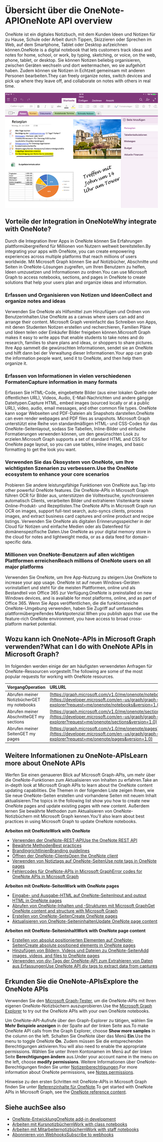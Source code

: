 # <a name="onenote-api-overview"></a><span data-ttu-id="bc9f7-101">Übersicht über die OneNote-API</span><span class="sxs-lookup"><span data-stu-id="bc9f7-101">OneNote API overview</span></span>

<span data-ttu-id="bc9f7-102">OneNote ist ein digitales Notizbuch, mit dem Kunden Ideen und Notizen für zu Hause, Schule oder Arbeit durch Tippen, Skizzieren oder Sprechen im Web, auf dem Smartphone, Tablet oder Desktop aufzeichnen können.</span><span class="sxs-lookup"><span data-stu-id="bc9f7-102">OneNote is a digital notebook that lets customers track ideas and notes for home, school, or work, by typing, sketching, or voice, on the web, phone, tablet, or desktop.</span></span> <span data-ttu-id="bc9f7-103">Sie können Notizen beliebig organisieren, zwischen Geräten wechseln und dort weitermachen, wo sie aufgehört haben. Zudem können sie Notizen in Echtzeit gemeinsam mit anderen Personen bearbeiten.</span><span class="sxs-lookup"><span data-stu-id="bc9f7-103">They can freely organize notes, switch devices and pick up where they leave off, and collaborate on notes with others in real time.</span></span>

![Ein OneNote-Notizbuch mit Abschnitte und Seiten](images/onenote-page.png)

## <a name="why-integrate-with-onenote"></a><span data-ttu-id="bc9f7-105">Vorteile der Integration in OneNote</span><span class="sxs-lookup"><span data-stu-id="bc9f7-105">Why integrate with OneNote?</span></span>

<span data-ttu-id="bc9f7-106">Durch die Integration Ihrer Apps in OneNote können Sie Erfahrungen plattformübergreifend für Millionen von Nutzern weltweit bereitstellen.</span><span class="sxs-lookup"><span data-stu-id="bc9f7-106">By integrating your apps with OneNote, you can create empowering experiences across multiple platforms that reach millions of users worldwide.</span></span> <span data-ttu-id="bc9f7-107">Mit Microsoft Graph können Sie auf Notizbücher, Abschnitte und Seiten in OneNote-Lösungen zugreifen, um Ihren Benutzern zu helfen, Ideen umzusetzen und Informationen zu ordnen.</span><span class="sxs-lookup"><span data-stu-id="bc9f7-107">You can use Microsoft Graph to access notebooks, sections, and pages in OneNote to create solutions that help your users plan and organize ideas and information.</span></span>

### <a name="collect-and-organize-notes-and-ideas"></a><span data-ttu-id="bc9f7-108">Erfassen und Organisieren von Notizen und Ideen</span><span class="sxs-lookup"><span data-stu-id="bc9f7-108">Collect and organize notes and ideas</span></span>  
<span data-ttu-id="bc9f7-109">Verwenden Sie OneNote als Hilfsmittel zum Hinzufügen und Ordnen von Benutzerinhalten.</span><span class="sxs-lookup"><span data-stu-id="bc9f7-109">Use OneNote as a canvas where users can add and arrange their content.</span></span> <span data-ttu-id="bc9f7-110">Microsoft Graph vereinfacht das Schreiben von Apps, mit denen Studenten Notizen erstellen und recherchieren, Familien Pläne und Ideen teilen oder Einkäufer Bilder freigeben können.</span><span class="sxs-lookup"><span data-stu-id="bc9f7-110">Microsoft Graph makes it easy to write apps that enable students to take notes and do research, families to share plans and ideas, or shoppers to share pictures.</span></span> <span data-ttu-id="bc9f7-111">Ihre App sammelt die gewünschten Informationen, sendet sie an OneNote und hilft dann bei der Verwaltung dieser Informationen.</span><span class="sxs-lookup"><span data-stu-id="bc9f7-111">Your app can grab the information people want, send it to OneNote, and then help them organize it.</span></span>

### <a name="capture-information-in-many-formats"></a><span data-ttu-id="bc9f7-112">Erfassen von Informationen in vielen verschiedenen Formaten</span><span class="sxs-lookup"><span data-stu-id="bc9f7-112">Capture information in many formats</span></span>
<span data-ttu-id="bc9f7-113">Erfassen Sie HTML-Code, eingebettete Bilder (aus einer lokalen Quelle oder öffentlichen URL), Videos, Audio, E-Mail-Nachrichten und andere gängige Dateitypen.</span><span class="sxs-lookup"><span data-stu-id="bc9f7-113">Capture HTML, embed images (sourced locally or at a public URL), video, audio, email messages, and other common file types.</span></span> <span data-ttu-id="bc9f7-114">OneNote kann sogar Webseiten und PDF-Dateien als Snapshots darstellen.</span><span class="sxs-lookup"><span data-stu-id="bc9f7-114">OneNote can even render webpages and PDF files as snapshots.</span></span> <span data-ttu-id="bc9f7-115">Microsoft Graph unterstützt eine Reihe von standardmäßigen HTML- und CSS-Codes für das OneNote-Seitenlayout, sodass Sie Tabellen, Inline-Bilder und einfache Formatierungen verwenden können, um den gewünschten Look zu erzielen.</span><span class="sxs-lookup"><span data-stu-id="bc9f7-115">Microsoft Graph supports a set of standard HTML and CSS for OneNote page layout, so you can use tables, inline images, and basic formatting to get the look you want.</span></span> 

### <a name="use-the-onenote-ecosystem-to-enhance-your-core-scenarios"></a><span data-ttu-id="bc9f7-116">Verwenden Sie das Ökosystem von OneNote, um Ihre wichtigsten Szenarien zu verbessern.</span><span class="sxs-lookup"><span data-stu-id="bc9f7-116">Use the OneNote ecosystem to enhance your core scenarios</span></span>
<span data-ttu-id="bc9f7-117">Probieren Sie andere leistungsfähige Funktionen von OneNote aus.</span><span class="sxs-lookup"><span data-stu-id="bc9f7-117">Tap into other powerful OneNote features.</span></span> <span data-ttu-id="bc9f7-118">Die OneNote-APIs in Microsoft Graph führen OCR für Bilder aus, unterstützen die Volltextsuche, synchronisieren automatisch Clients, verarbeiten Bilder und extrahieren Visitenkarte sowie Online-Produkt- und Rezeptlisten.</span><span class="sxs-lookup"><span data-stu-id="bc9f7-118">The OneNote APIs in Microsoft Graph run OCR on images, support full-text search, auto-syncs clients, process images, and extract business card captures and online product and recipe listings.</span></span> <span data-ttu-id="bc9f7-119">Verwenden Sie OneNote als digitalen Erinnerungsspeicher in der Cloud für Notizen und einfache Medien oder als Datenfeed für domänenspezifische Daten.</span><span class="sxs-lookup"><span data-stu-id="bc9f7-119">Use OneNote as your digital memory store in the cloud for notes and lightweight media, or as a data feed for domain-specific data.</span></span> 

### <a name="reach-millions-of-onenote-users-on-all-major-platforms"></a><span data-ttu-id="bc9f7-120">Millionen von OneNote-Benutzern auf allen wichtigen Plattformen erreichen</span><span class="sxs-lookup"><span data-stu-id="bc9f7-120">Reach millions of OneNote users on all major platforms</span></span>
<span data-ttu-id="bc9f7-121">Verwenden Sie OneNote, um Ihre App-Nutzung zu steigern.</span><span class="sxs-lookup"><span data-stu-id="bc9f7-121">Use OneNote to increase your app usage.</span></span> <span data-ttu-id="bc9f7-122">OneNote ist auf neuen Windows-Geräten vorinstalliert und steht für die meisten Plattformen, online und als Bestandteil von Office 365 zur Verfügung.</span><span class="sxs-lookup"><span data-stu-id="bc9f7-122">OneNote is preinstalled on new Windows devices, and is available for most platforms, online, and as part of Office 365.</span></span> <span data-ttu-id="bc9f7-123">Wenn Sie Apps veröffentlichen, die die funktionsreiche OneNote-Umgebung verwenden, haben Sie Zugriff auf umfassendes plattformübergreifendes Marktpotenzial.</span><span class="sxs-lookup"><span data-stu-id="bc9f7-123">When you publish apps that use the feature-rich OneNote environment, you have access to broad cross-platform market potential.</span></span>

<!-- Might be good to show a few examples of Microsoft Graph API calls here, similar to what we have in the featured scenarios topic: https://developer.microsoft.com/en-us/graph/docs/concepts/featured_scenarios. You could have an H2 section called "What can I do with OneNote APIs in Microsoft Graph?"-->

## <a name="what-can-i-do-with-onenote-apis-in-microsoft-graph"></a><span data-ttu-id="bc9f7-124">Wozu kann ich OneNote-APIs in Microsoft Graph verwenden?</span><span class="sxs-lookup"><span data-stu-id="bc9f7-124">What can I do with OneNote APIs in Microsoft Graph?</span></span>

<span data-ttu-id="bc9f7-125">Im folgenden werden einige der am häufigsten verwendeten Anfragen für OneNote-Ressourcen vorgestellt.</span><span class="sxs-lookup"><span data-stu-id="bc9f7-125">The following are some of the most popular requests for working with OneNote resources.</span></span>

|<span data-ttu-id="bc9f7-126">Vorgang</span><span class="sxs-lookup"><span data-stu-id="bc9f7-126">Operation</span></span>|<span data-ttu-id="bc9f7-127">URL</span><span class="sxs-lookup"><span data-stu-id="bc9f7-127">URL</span></span>|
|:--------|:--|
|<span data-ttu-id="bc9f7-128">Abrufen meiner Notizbücher</span><span class="sxs-lookup"><span data-stu-id="bc9f7-128">GET my notebooks</span></span>|[https://graph.microsoft.com/v1.0/me/onenote/notebooks](https://developer.microsoft.com/en-us/graph/graph-explorer?request=me/onenote/notebooks&version=1.0)|
|<span data-ttu-id="bc9f7-129">Abrufen meiner Abschnitte</span><span class="sxs-lookup"><span data-stu-id="bc9f7-129">GET my sections</span></span>|[https://graph.microsoft.com/v1.0/me/onenote/sections](https://developer.microsoft.com/en-us/graph/graph-explorer?request=me/onenote/sections&version=1.0)|
|<span data-ttu-id="bc9f7-130">Abrufen meiner Seiten</span><span class="sxs-lookup"><span data-stu-id="bc9f7-130">GET my pages</span></span>|[https://graph.microsoft.com/v1.0/me/onenote/pages](https://developer.microsoft.com/en-us/graph/graph-explorer?request=me/onenote/pages&version=1.0)|

## <a name="learn-more-about-onenote-apis"></a><span data-ttu-id="bc9f7-131">Weitere Informationen zu OneNote-APIs</span><span class="sxs-lookup"><span data-stu-id="bc9f7-131">Learn more about OneNote APIs</span></span>

<span data-ttu-id="bc9f7-132">Werfen Sie einen genaueren Blick auf Microsoft Graph-APIs, um mehr über die OneNote-Funktionen zum Aktualisieren von Inhalten zu erfahren.</span><span class="sxs-lookup"><span data-stu-id="bc9f7-132">Take an in-depth look at Microsoft Graph APIs to learn about the OneNote content updating capabilities.</span></span> <span data-ttu-id="bc9f7-133">Die Themen in der folgenden Liste zeigen Ihnen, wie Sie neue OneNote-Seiten erstellen und vorhandene Seiten mit neuem Inhalt aktualisieren.</span><span class="sxs-lookup"><span data-stu-id="bc9f7-133">The topics in the following list show you how to create new OneNote pages and update existing pages with new content.</span></span> <span data-ttu-id="bc9f7-134">Außerdem lernen Sie bewährte Methoden zum Aktualisieren von OneNote-Notizbüchern mit Microsoft Graph kennen.</span><span class="sxs-lookup"><span data-stu-id="bc9f7-134">You'll also learn about best practices in using Microsoft Graph to update OneNote notebooks.</span></span> 


<span data-ttu-id="bc9f7-135">**Arbeiten mit OneNote**</span><span class="sxs-lookup"><span data-stu-id="bc9f7-135">**Work with OneNote**</span></span>

* [<span data-ttu-id="bc9f7-136">Verwenden der OneNote-REST-API</span><span class="sxs-lookup"><span data-stu-id="bc9f7-136">Use the OneNote REST API</span></span>](../api-reference/v1.0/resources/onenote-api-overview.md)
* [<span data-ttu-id="bc9f7-137">Bewährte Methoden</span><span class="sxs-lookup"><span data-stu-id="bc9f7-137">Best practices</span></span>](onenote_best_practices.md)
* [<span data-ttu-id="bc9f7-138">Brandingrichtlinien</span><span class="sxs-lookup"><span data-stu-id="bc9f7-138">Branding guidelines</span></span>](onenote-branding.md)
* [<span data-ttu-id="bc9f7-139">Öffnen der OneNote-Clients</span><span class="sxs-lookup"><span data-stu-id="bc9f7-139">Open the OneNote client</span></span>](open_onenote_client.md)
* [<span data-ttu-id="bc9f7-140">Verwenden von Notiztags auf OneNote-Seiten</span><span class="sxs-lookup"><span data-stu-id="bc9f7-140">Use note tags in OneNote pages</span></span>](onenote-note-tags.md)
* [<span data-ttu-id="bc9f7-141">Fehlercodes für OneNote-APIs in Microsoft Graph</span><span class="sxs-lookup"><span data-stu-id="bc9f7-141">Error codes for OneNote APIs in Microsoft Graph</span></span>](onenote_error_codes.md)

<span data-ttu-id="bc9f7-142">**Arbeiten mit OneNote-Seiten**</span><span class="sxs-lookup"><span data-stu-id="bc9f7-142">**Work with OneNote pages**</span></span>

* [<span data-ttu-id="bc9f7-143">Eingabe- und Ausgabe-HTML auf OneNote-Seiten</span><span class="sxs-lookup"><span data-stu-id="bc9f7-143">Input and output HTML in OneNote pages</span></span>](onenote_input_output_html.md)
* [<span data-ttu-id="bc9f7-144">Abrufen von OneNote-Inhalten und -Strukturen mit Microsoft Graph</span><span class="sxs-lookup"><span data-stu-id="bc9f7-144">Get OneNote content and structure with Microsoft Graph</span></span>](onenote-get-content.md)
* [<span data-ttu-id="bc9f7-145">Erstellen von OneNote-Seiten</span><span class="sxs-lookup"><span data-stu-id="bc9f7-145">Create OneNote pages</span></span>](onenote-create-page.md)
* [<span data-ttu-id="bc9f7-146">Aktualisieren von OneNote-Seiteninhalten</span><span class="sxs-lookup"><span data-stu-id="bc9f7-146">Update OneNote page content</span></span>](onenote_update_page.md)

<span data-ttu-id="bc9f7-147">**Arbeiten mit OneNote-Seiteninhalt**</span><span class="sxs-lookup"><span data-stu-id="bc9f7-147">**Work with OneNote page content**</span></span>

* [<span data-ttu-id="bc9f7-148">Erstellen von absolut positionierten Elementen auf OneNote-Seiten</span><span class="sxs-lookup"><span data-stu-id="bc9f7-148">Create absolute positioned elements in OneNote pages</span></span>](onenote-abs-pos.md)
* [<span data-ttu-id="bc9f7-149">Hinzufügen von Bildern, Videos und Dateien zu OneNote-Seiten</span><span class="sxs-lookup"><span data-stu-id="bc9f7-149">Add images, videos, and files to OneNote pages</span></span>](onenote_images_files.md)
* [<span data-ttu-id="bc9f7-150">Verwenden von div-Tags der OneNote-API zum Extrahieren von Daten aus Erfassungen</span><span class="sxs-lookup"><span data-stu-id="bc9f7-150">Use OneNote API div tags to extract data from captures</span></span>](onenote-extract-data.md)



## <a name="explore-the-onenote-apis"></a><span data-ttu-id="bc9f7-151">Erkunden Sie die OneNote-APIs</span><span class="sxs-lookup"><span data-stu-id="bc9f7-151">Explore the OneNote APIs</span></span>
<span data-ttu-id="bc9f7-152">Verwenden Sie den [Microsoft Graph-Tester](https://developer.microsoft.com/de-DE/graph/graph-explorer), um die OneNote-APIs mit Ihren eigenen OneNote-Notizbüchern auszuprobieren.</span><span class="sxs-lookup"><span data-stu-id="bc9f7-152">Use the [Microsoft Graph Explorer](https://developer.microsoft.com/de-DE/graph/graph-explorer) to try out the OneNote APIs with your own OneNote notebooks.</span></span>

<span data-ttu-id="bc9f7-153">Um OneNote-API-Aufrufe über den Graph-Explorer zu tätigen, wählen Sie **Mehr Beispiele anzeigen** in der Spalte auf der linken Seite aus.</span><span class="sxs-lookup"><span data-stu-id="bc9f7-153">To make OneNote API calls from the Graph Explorer, choose **Show more samples** in the column on the left.</span></span> <span data-ttu-id="bc9f7-154">Schalten Sie OneNote über das Menü **Ein**.</span><span class="sxs-lookup"><span data-stu-id="bc9f7-154">Use the menu to toggle OneNote **On**.</span></span> <span data-ttu-id="bc9f7-155">Zudem müssen Sie die entsprechenden Berechtigungen aktivieren.</span><span class="sxs-lookup"><span data-stu-id="bc9f7-155">You will also need to enable the appropriate permissions.</span></span> <span data-ttu-id="bc9f7-156">Wählen Sie unter Ihrem Kontonamen im Menü auf der linken Seite **Berechtigungen ändern** aus.</span><span class="sxs-lookup"><span data-stu-id="bc9f7-156">Under your account name in the menu on the left, choose **modify permissions**.</span></span> <span data-ttu-id="bc9f7-157">Weitere Informationen über OneNote-Berechtigungen finden Sie unter [Notizenberechtigungen](permissions_reference.md#notes-permissions).</span><span class="sxs-lookup"><span data-stu-id="bc9f7-157">For more information about OneNote permissions, see [Notes permissions](permissions_reference.md#notes-permissions).</span></span>

<span data-ttu-id="bc9f7-158">Hinweise zu den ersten Schritten mit OneNote-APIs in Microsoft Graph finden Sie unter [Referenzinhalte für OneNote](../api-reference/v1.0/resources/onenote-api-overview.md).</span><span class="sxs-lookup"><span data-stu-id="bc9f7-158">To get started with OneNote APIs in Microsoft Graph, see the [OneNote reference content](../api-reference/v1.0/resources/onenote-api-overview.md).</span></span>

## <a name="see-also"></a><span data-ttu-id="bc9f7-159">Siehe auch</span><span class="sxs-lookup"><span data-stu-id="bc9f7-159">See also</span></span>

- [<span data-ttu-id="bc9f7-160">OneNote-Entwicklung</span><span class="sxs-lookup"><span data-stu-id="bc9f7-160">OneNote add-in development</span></span>](https://docs.microsoft.com/de-DE/previous-versions/office/office-365-api/how-to/onenote-landing)
- [<span data-ttu-id="bc9f7-161">Arbeiten mit Kursnotizbüchern</span><span class="sxs-lookup"><span data-stu-id="bc9f7-161">Work with class notebooks</span></span>](https://docs.microsoft.com/de-DE/previous-versions/office/office-365-api/how-to/onenote-classnotebook)
- [<span data-ttu-id="bc9f7-162">Arbeiten mit Mitarbeiternotizbüchern</span><span class="sxs-lookup"><span data-stu-id="bc9f7-162">Work with staff notebooks</span></span>](https://docs.microsoft.com/de-DE/previous-versions/office/office-365-api/how-to/onenote-staffnotebook)
- [<span data-ttu-id="bc9f7-163">Abonnieren von Webhooks</span><span class="sxs-lookup"><span data-stu-id="bc9f7-163">Subscribe to webhooks</span></span>](https://docs.microsoft.com/de-DE/previous-versions/office/office-365-api/how-to/onenote-sync)
